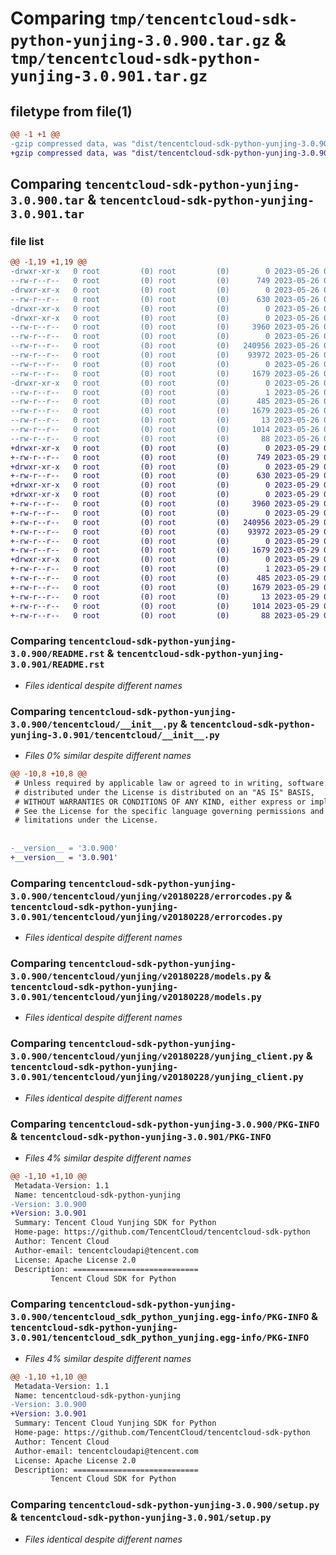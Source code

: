 # Comparing `tmp/tencentcloud-sdk-python-yunjing-3.0.900.tar.gz` & `tmp/tencentcloud-sdk-python-yunjing-3.0.901.tar.gz`

## filetype from file(1)

```diff
@@ -1 +1 @@
-gzip compressed data, was "dist/tencentcloud-sdk-python-yunjing-3.0.900.tar", last modified: Fri May 26 02:32:52 2023, max compression
+gzip compressed data, was "dist/tencentcloud-sdk-python-yunjing-3.0.901.tar", last modified: Mon May 29 02:42:02 2023, max compression
```

## Comparing `tencentcloud-sdk-python-yunjing-3.0.900.tar` & `tencentcloud-sdk-python-yunjing-3.0.901.tar`

### file list

```diff
@@ -1,19 +1,19 @@
-drwxr-xr-x   0 root         (0) root         (0)        0 2023-05-26 02:32:52.000000 tencentcloud-sdk-python-yunjing-3.0.900/
--rw-r--r--   0 root         (0) root         (0)      749 2023-05-26 02:32:52.000000 tencentcloud-sdk-python-yunjing-3.0.900/README.rst
-drwxr-xr-x   0 root         (0) root         (0)        0 2023-05-26 02:32:52.000000 tencentcloud-sdk-python-yunjing-3.0.900/tencentcloud/
--rw-r--r--   0 root         (0) root         (0)      630 2023-05-26 02:32:52.000000 tencentcloud-sdk-python-yunjing-3.0.900/tencentcloud/__init__.py
-drwxr-xr-x   0 root         (0) root         (0)        0 2023-05-26 02:32:52.000000 tencentcloud-sdk-python-yunjing-3.0.900/tencentcloud/yunjing/
-drwxr-xr-x   0 root         (0) root         (0)        0 2023-05-26 02:32:52.000000 tencentcloud-sdk-python-yunjing-3.0.900/tencentcloud/yunjing/v20180228/
--rw-r--r--   0 root         (0) root         (0)     3960 2023-05-26 02:32:52.000000 tencentcloud-sdk-python-yunjing-3.0.900/tencentcloud/yunjing/v20180228/errorcodes.py
--rw-r--r--   0 root         (0) root         (0)        0 2023-05-26 02:32:52.000000 tencentcloud-sdk-python-yunjing-3.0.900/tencentcloud/yunjing/v20180228/__init__.py
--rw-r--r--   0 root         (0) root         (0)   240956 2023-05-26 02:32:52.000000 tencentcloud-sdk-python-yunjing-3.0.900/tencentcloud/yunjing/v20180228/models.py
--rw-r--r--   0 root         (0) root         (0)    93972 2023-05-26 02:32:52.000000 tencentcloud-sdk-python-yunjing-3.0.900/tencentcloud/yunjing/v20180228/yunjing_client.py
--rw-r--r--   0 root         (0) root         (0)        0 2023-05-26 02:32:52.000000 tencentcloud-sdk-python-yunjing-3.0.900/tencentcloud/yunjing/__init__.py
--rw-r--r--   0 root         (0) root         (0)     1679 2023-05-26 02:32:52.000000 tencentcloud-sdk-python-yunjing-3.0.900/PKG-INFO
-drwxr-xr-x   0 root         (0) root         (0)        0 2023-05-26 02:32:52.000000 tencentcloud-sdk-python-yunjing-3.0.900/tencentcloud_sdk_python_yunjing.egg-info/
--rw-r--r--   0 root         (0) root         (0)        1 2023-05-26 02:32:52.000000 tencentcloud-sdk-python-yunjing-3.0.900/tencentcloud_sdk_python_yunjing.egg-info/dependency_links.txt
--rw-r--r--   0 root         (0) root         (0)      485 2023-05-26 02:32:52.000000 tencentcloud-sdk-python-yunjing-3.0.900/tencentcloud_sdk_python_yunjing.egg-info/SOURCES.txt
--rw-r--r--   0 root         (0) root         (0)     1679 2023-05-26 02:32:52.000000 tencentcloud-sdk-python-yunjing-3.0.900/tencentcloud_sdk_python_yunjing.egg-info/PKG-INFO
--rw-r--r--   0 root         (0) root         (0)       13 2023-05-26 02:32:52.000000 tencentcloud-sdk-python-yunjing-3.0.900/tencentcloud_sdk_python_yunjing.egg-info/top_level.txt
--rw-r--r--   0 root         (0) root         (0)     1014 2023-05-26 02:32:52.000000 tencentcloud-sdk-python-yunjing-3.0.900/setup.py
--rw-r--r--   0 root         (0) root         (0)       88 2023-05-26 02:32:52.000000 tencentcloud-sdk-python-yunjing-3.0.900/setup.cfg
+drwxr-xr-x   0 root         (0) root         (0)        0 2023-05-29 02:42:02.000000 tencentcloud-sdk-python-yunjing-3.0.901/
+-rw-r--r--   0 root         (0) root         (0)      749 2023-05-29 02:42:02.000000 tencentcloud-sdk-python-yunjing-3.0.901/README.rst
+drwxr-xr-x   0 root         (0) root         (0)        0 2023-05-29 02:42:02.000000 tencentcloud-sdk-python-yunjing-3.0.901/tencentcloud/
+-rw-r--r--   0 root         (0) root         (0)      630 2023-05-29 02:42:02.000000 tencentcloud-sdk-python-yunjing-3.0.901/tencentcloud/__init__.py
+drwxr-xr-x   0 root         (0) root         (0)        0 2023-05-29 02:42:02.000000 tencentcloud-sdk-python-yunjing-3.0.901/tencentcloud/yunjing/
+drwxr-xr-x   0 root         (0) root         (0)        0 2023-05-29 02:42:02.000000 tencentcloud-sdk-python-yunjing-3.0.901/tencentcloud/yunjing/v20180228/
+-rw-r--r--   0 root         (0) root         (0)     3960 2023-05-29 02:42:02.000000 tencentcloud-sdk-python-yunjing-3.0.901/tencentcloud/yunjing/v20180228/errorcodes.py
+-rw-r--r--   0 root         (0) root         (0)        0 2023-05-29 02:42:02.000000 tencentcloud-sdk-python-yunjing-3.0.901/tencentcloud/yunjing/v20180228/__init__.py
+-rw-r--r--   0 root         (0) root         (0)   240956 2023-05-29 02:42:02.000000 tencentcloud-sdk-python-yunjing-3.0.901/tencentcloud/yunjing/v20180228/models.py
+-rw-r--r--   0 root         (0) root         (0)    93972 2023-05-29 02:42:02.000000 tencentcloud-sdk-python-yunjing-3.0.901/tencentcloud/yunjing/v20180228/yunjing_client.py
+-rw-r--r--   0 root         (0) root         (0)        0 2023-05-29 02:42:02.000000 tencentcloud-sdk-python-yunjing-3.0.901/tencentcloud/yunjing/__init__.py
+-rw-r--r--   0 root         (0) root         (0)     1679 2023-05-29 02:42:02.000000 tencentcloud-sdk-python-yunjing-3.0.901/PKG-INFO
+drwxr-xr-x   0 root         (0) root         (0)        0 2023-05-29 02:42:02.000000 tencentcloud-sdk-python-yunjing-3.0.901/tencentcloud_sdk_python_yunjing.egg-info/
+-rw-r--r--   0 root         (0) root         (0)        1 2023-05-29 02:42:02.000000 tencentcloud-sdk-python-yunjing-3.0.901/tencentcloud_sdk_python_yunjing.egg-info/dependency_links.txt
+-rw-r--r--   0 root         (0) root         (0)      485 2023-05-29 02:42:02.000000 tencentcloud-sdk-python-yunjing-3.0.901/tencentcloud_sdk_python_yunjing.egg-info/SOURCES.txt
+-rw-r--r--   0 root         (0) root         (0)     1679 2023-05-29 02:42:02.000000 tencentcloud-sdk-python-yunjing-3.0.901/tencentcloud_sdk_python_yunjing.egg-info/PKG-INFO
+-rw-r--r--   0 root         (0) root         (0)       13 2023-05-29 02:42:02.000000 tencentcloud-sdk-python-yunjing-3.0.901/tencentcloud_sdk_python_yunjing.egg-info/top_level.txt
+-rw-r--r--   0 root         (0) root         (0)     1014 2023-05-29 02:42:02.000000 tencentcloud-sdk-python-yunjing-3.0.901/setup.py
+-rw-r--r--   0 root         (0) root         (0)       88 2023-05-29 02:42:02.000000 tencentcloud-sdk-python-yunjing-3.0.901/setup.cfg
```

### Comparing `tencentcloud-sdk-python-yunjing-3.0.900/README.rst` & `tencentcloud-sdk-python-yunjing-3.0.901/README.rst`

 * *Files identical despite different names*

### Comparing `tencentcloud-sdk-python-yunjing-3.0.900/tencentcloud/__init__.py` & `tencentcloud-sdk-python-yunjing-3.0.901/tencentcloud/__init__.py`

 * *Files 0% similar despite different names*

```diff
@@ -10,8 +10,8 @@
 # Unless required by applicable law or agreed to in writing, software
 # distributed under the License is distributed on an "AS IS" BASIS,
 # WITHOUT WARRANTIES OR CONDITIONS OF ANY KIND, either express or implied.
 # See the License for the specific language governing permissions and
 # limitations under the License.
 
 
-__version__ = '3.0.900'
+__version__ = '3.0.901'
```

### Comparing `tencentcloud-sdk-python-yunjing-3.0.900/tencentcloud/yunjing/v20180228/errorcodes.py` & `tencentcloud-sdk-python-yunjing-3.0.901/tencentcloud/yunjing/v20180228/errorcodes.py`

 * *Files identical despite different names*

### Comparing `tencentcloud-sdk-python-yunjing-3.0.900/tencentcloud/yunjing/v20180228/models.py` & `tencentcloud-sdk-python-yunjing-3.0.901/tencentcloud/yunjing/v20180228/models.py`

 * *Files identical despite different names*

### Comparing `tencentcloud-sdk-python-yunjing-3.0.900/tencentcloud/yunjing/v20180228/yunjing_client.py` & `tencentcloud-sdk-python-yunjing-3.0.901/tencentcloud/yunjing/v20180228/yunjing_client.py`

 * *Files identical despite different names*

### Comparing `tencentcloud-sdk-python-yunjing-3.0.900/PKG-INFO` & `tencentcloud-sdk-python-yunjing-3.0.901/PKG-INFO`

 * *Files 4% similar despite different names*

```diff
@@ -1,10 +1,10 @@
 Metadata-Version: 1.1
 Name: tencentcloud-sdk-python-yunjing
-Version: 3.0.900
+Version: 3.0.901
 Summary: Tencent Cloud Yunjing SDK for Python
 Home-page: https://github.com/TencentCloud/tencentcloud-sdk-python
 Author: Tencent Cloud
 Author-email: tencentcloudapi@tencent.com
 License: Apache License 2.0
 Description: ============================
         Tencent Cloud SDK for Python
```

### Comparing `tencentcloud-sdk-python-yunjing-3.0.900/tencentcloud_sdk_python_yunjing.egg-info/PKG-INFO` & `tencentcloud-sdk-python-yunjing-3.0.901/tencentcloud_sdk_python_yunjing.egg-info/PKG-INFO`

 * *Files 4% similar despite different names*

```diff
@@ -1,10 +1,10 @@
 Metadata-Version: 1.1
 Name: tencentcloud-sdk-python-yunjing
-Version: 3.0.900
+Version: 3.0.901
 Summary: Tencent Cloud Yunjing SDK for Python
 Home-page: https://github.com/TencentCloud/tencentcloud-sdk-python
 Author: Tencent Cloud
 Author-email: tencentcloudapi@tencent.com
 License: Apache License 2.0
 Description: ============================
         Tencent Cloud SDK for Python
```

### Comparing `tencentcloud-sdk-python-yunjing-3.0.900/setup.py` & `tencentcloud-sdk-python-yunjing-3.0.901/setup.py`

 * *Files identical despite different names*

